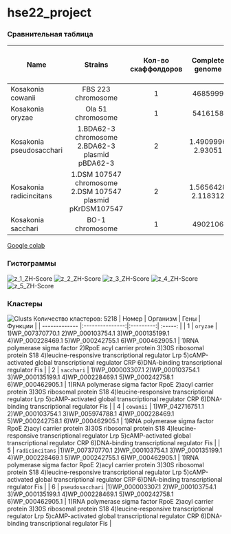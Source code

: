 # hse22_project
### Сравнительная таблица 
| Name     | Strains | Кол-во скаффолдоров | Сomplete genome | Кол-во аннотированных генов | Zh-score >500 (rows) | GC% | Ср. кол-во генов |
| ------------- |:---------------:|:---------:| :---------------:| :------------------:| :-------------:|:---:| :--------: |
| Kosakonia cowanii |FBS 223 chromosome|1|4685999|4687046|48721| 56,2 |4349|
| Kosakonia oryzae |Ola 51 chromosome|1|5416158|5416158|44116| 54 |5080|
| Kosakonia pseudosacchari |1.BDA62-3 chromosome 2.BDA62-3 plasmid pBDA62-3|2|1.4909996 2.93051|4909996|44208|53,9684|4742|
| Kosakonia radicincitans |1.DSM 107547 chromosome 2.DSM 107547 plasmid pKrDSM107547|2|1.5656428 2.118312|5656428|44815|53,9754|5386|
| Kosakonia sacchari |BO-1 chromosome|1|4902106|4902106|43669|53,7|4632|




[Google colab](https://colab.research.google.com/drive/1WssdMdHsrc0jkykb3QoBWBLTzIkAzxwt)
### Гистограммы
![z_1_ZH-Score](https://user-images.githubusercontent.com/93247992/173834199-a0ce2223-7931-4a12-899e-3aa1b98491e1.png)
![z_2_ZH-Score](https://user-images.githubusercontent.com/93247992/173834211-b91ef813-ad74-4dfd-b0d8-7b4a7f91545c.png)
![z_3_ZH-Score](https://user-images.githubusercontent.com/93247992/173834209-2459cd45-5aa6-4835-b8cb-531bc9273562.png)
![z_4_ZH-Score](https://user-images.githubusercontent.com/93247992/173834206-50983052-17e5-454d-9d0f-cdc96dea71fe.png)
![z_5_ZH-Score](https://user-images.githubusercontent.com/93247992/173834203-208a7362-c05d-4930-aea8-e191d7f17cd5.png)

### Кластеры
![Clusts](https://user-images.githubusercontent.com/93247992/173877176-0d03940a-e54d-4de0-b885-20eca6350357.png)
Количество кластеров: 5218
| Номер    | Организм | Гены | Функции |
| ------------- |:---------------:|:---------:| :-----: |
| 1 | `oryzae` | 1)WP_007370770.1 2)WP_000103754.1 3)WP_000135199.1 4)WP_000228469.1 5)WP_000242755.1 6)WP_000462905.1 | 1)RNA polymerase sigma factor 2)RpoE acyl carrier protein 3)30S ribosomal protein S18 4)leucine-responsive transcriptional regulator Lrp 5)cAMP-activated global transcriptional regulator CRP 6)DNA-binding transcriptional regulator Fis |
| 2 | `sacchari` | 1)WP_000003307.1 2)WP_000103754.1 3)WP_000135199.1 4)WP_000228469.1 5)WP_000242758.1 6)WP_000462905.1 | 1)RNA polymerase sigma factor RpoE 2)acyl carrier protein 3)30S ribosomal protein S18 4)leucine-responsive transcriptional regulator Lrp 5)cAMP-activated global transcriptional regulator CRP 6)DNA-binding transcriptional regulator Fis |
| 4 | `cowanii` | 1)WP_042716751.1 2)WP_000103754.1 3)WP_005974788.1 4)WP_000228469.1 5)WP_000242758.1 6)WP_000462905.1 | 1)RNA polymerase sigma factor RpoE 2)acyl carrier protein 3)30S ribosomal protein S18 4)leucine-responsive transcriptional regulator Lrp 5)cAMP-activated global transcriptional regulator CRP 6)DNA-binding transcriptional regulator Fis |
| 5 | `radicincitans` |1)WP_007370770.1 2)WP_000103754.1 3)WP_000135199.1 4)WP_000228469.1 5)WP_000242755.1 6)WP_000462905.1 | 1)RNA polymerase sigma factor RpoE 2)acyl carrier protein 3)30S ribosomal protein S18 4)leucine-responsive transcriptional regulator Lrp 5)cAMP-activated global transcriptional regulator CRP 6)DNA-binding transcriptional regulator Fis |
| 6 | `pseudosacchari` |1)WP_000003307.1 2)WP_000103754.1 3)WP_000135199.1 4)WP_000228469.1 5)WP_000242758.1 6)WP_000462905.1 | 1)RNA polymerase sigma factor RpoE 2)acyl carrier protein 3)30S ribosomal protein S18 4)leucine-responsive transcriptional regulator Lrp 5)cAMP-activated global transcriptional regulator CRP 6)DNA-binding transcriptional regulator Fis |
